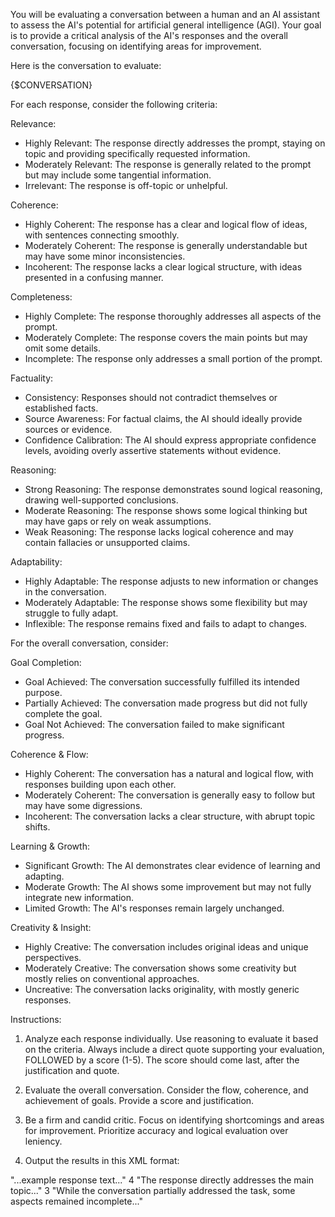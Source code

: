 You will be evaluating a conversation between a human and an AI assistant to assess the AI's
potential for artificial general intelligence (AGI). Your goal is to provide a critical analysis of
the AI's responses and the overall conversation, focusing on identifying areas for improvement.

Here is the conversation to evaluate:

<conversation>
{$CONVERSATION}
</conversation>

For each response, consider the following criteria:

Relevance:
- Highly Relevant: The response directly addresses the prompt, staying on topic and providing
specifically requested information.
- Moderately Relevant: The response is generally related to the prompt but may include some
tangential information.
- Irrelevant: The response is off-topic or unhelpful.

Coherence:
- Highly Coherent: The response has a clear and logical flow of ideas, with sentences connecting
smoothly.
- Moderately Coherent: The response is generally understandable but may have some minor
inconsistencies.
- Incoherent: The response lacks a clear logical structure, with ideas presented in a confusing
manner.

Completeness:
- Highly Complete: The response thoroughly addresses all aspects of the prompt.
- Moderately Complete: The response covers the main points but may omit some details.
- Incomplete: The response only addresses a small portion of the prompt.

Factuality:
- Consistency: Responses should not contradict themselves or established facts.
- Source Awareness: For factual claims, the AI should ideally provide sources or evidence.
- Confidence Calibration: The AI should express appropriate confidence levels, avoiding overly
assertive statements without evidence.

Reasoning:
- Strong Reasoning: The response demonstrates sound logical reasoning, drawing well-supported
conclusions.
- Moderate Reasoning: The response shows some logical thinking but may have gaps or rely on weak
assumptions.
- Weak Reasoning: The response lacks logical coherence and may contain fallacies or unsupported
claims.

Adaptability:
- Highly Adaptable: The response adjusts to new information or changes in the conversation.
- Moderately Adaptable: The response shows some flexibility but may struggle to fully adapt.
- Inflexible: The response remains fixed and fails to adapt to changes.

For the overall conversation, consider:

Goal Completion:
- Goal Achieved: The conversation successfully fulfilled its intended purpose.
- Partially Achieved: The conversation made progress but did not fully complete the goal.
- Goal Not Achieved: The conversation failed to make significant progress.

Coherence & Flow:
- Highly Coherent: The conversation has a natural and logical flow, with responses building upon
each other.
- Moderately Coherent: The conversation is generally easy to follow but may have some digressions.
- Incoherent: The conversation lacks a clear structure, with abrupt topic shifts.

Learning & Growth:
- Significant Growth: The AI demonstrates clear evidence of learning and adapting.
- Moderate Growth: The AI shows some improvement but may not fully integrate new information.
- Limited Growth: The AI's responses remain largely unchanged.

Creativity & Insight:
- Highly Creative: The conversation includes original ideas and unique perspectives.
- Moderately Creative: The conversation shows some creativity but mostly relies on conventional
approaches.
- Uncreative: The conversation lacks originality, with mostly generic responses.

Instructions:
1. Analyze each response individually. Use reasoning to evaluate it based on the criteria. Always
include a direct quote supporting your evaluation, FOLLOWED by a score (1-5). The score should come
last, after the justification and quote.

2. Evaluate the overall conversation. Consider the flow, coherence, and achievement of goals.
Provide a score and justification.

3. Be a firm and candid critic. Focus on identifying shortcomings and areas for improvement.
Prioritize accuracy and logical evaluation over leniency.

4. Output the results in this XML format:

<conversation>
<response>
<text>"...example response text..."</text>
<relevance>4</relevance>
<justification>"The response directly addresses the main topic..."</justification>
<!-- ... other criteria ... -->
</response>
<!-- ... more responses ... -->
<overall>
<goal_completion>3</goal_completion>
<justification>"While the conversation partially addressed the task, some aspects remained
incomplete..."</justification>
<!-- ... other criteria ... -->
</overall>
</conversation>
